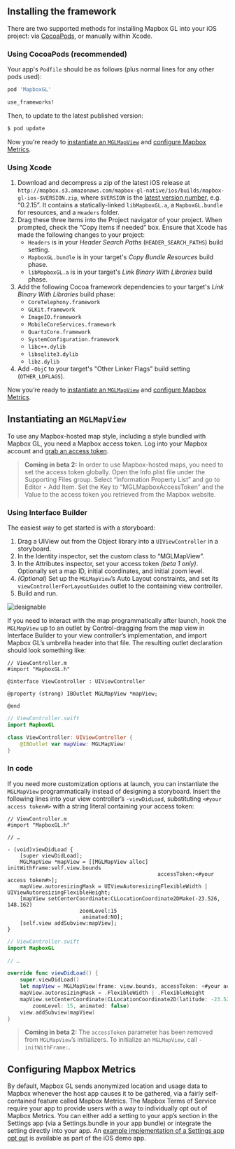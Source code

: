 ## Installing the framework

There are two supported methods for installing Mapbox GL into your iOS project: via [CocoaPods](https://cocoapods.org/), or manually within Xcode.

### Using CocoaPods (recommended)

Your app's `Podfile` should be as follows (plus normal lines for any other pods used):

```ruby
pod 'MapboxGL'

use_frameworks!
```

Then, to update to the latest published version:

```bash
$ pod update
```

Now you’re ready to [instantiate an `MGLMapView`](#instantiating-an-mglmapview) and [configure Mapbox Metrics](#configuring-mapbox-metrics).

### Using Xcode

1. Download and decompress a zip of the latest iOS release at `http://mapbox.s3.amazonaws.com/mapbox-gl-native/ios/builds/mapbox-gl-ios-$VERSION.zip`, where `$VERSION` is the [latest version number](https://github.com/mapbox/mapbox-gl-native/releases), e.g. “0.2.15”. It contains a statically-linked `libMapboxGL.a`, a `MapboxGL.bundle` for resources, and a `Headers` folder.
2. Drag these three items into the Project navigator of your project. When prompted, check the “Copy items if needed” box. Ensure that Xcode has made the following changes to your project:
   - `Headers` is in your *Header Search Paths* (`HEADER_SEARCH_PATHS`) build setting.
   - `MapboxGL.bundle` is in your target's *Copy Bundle Resources* build phase.
   - `libMapboxGL.a` is in your target's *Link Binary With Libraries* build phase.
3. Add the following Cocoa framework dependencies to your target's *Link Binary With Libraries* build phase:
   - `CoreTelephony.framework`
   - `GLKit.framework`
   - `ImageIO.framework`
   - `MobileCoreServices.framework`
   - `QuartzCore.framework`
   - `SystemConfiguration.framework`
   - `libc++.dylib`
   - `libsqlite3.dylib`
   - `libz.dylib`
4. Add `-ObjC` to your target's "Other Linker Flags" build setting (`OTHER_LDFLAGS`).

Now you’re ready to [instantiate an `MGLMapView`](#instantiating-an-mglmapview) and [configure Mapbox Metrics](#configuring-mapbox-metrics).

## Instantiating an `MGLMapView`

To use any Mapbox-hosted map style, including a style bundled with Mapbox GL, you need a Mapbox access token. Log into your Mapbox account and [grab an access token](https://www.mapbox.com/account/apps/).

> **Coming in beta 2:** In order to use Mapbox-hosted maps, you need to set the access token globally. Open the Info.plist file under the Supporting Files group. Select “Information Property List” and go to Editor ‣ Add Item. Set the Key to “MGLMapboxAccessToken” and the Value to the access token you retrieved from the Mapbox website.

### Using Interface Builder

The easiest way to get started is with a storyboard:

1. Drag a UIView out from the Object library into a `UIViewController` in a storyboard.
1. In the Identity inspector, set the custom class to “MGLMapView”.
1. In the Attributes inspector, set your access token _(beta 1 only)_. Optionally set a map ID, initial coordinates, and initial zoom level.  
1. _(Optional)_ Set up the `MGLMapView`’s Auto Layout constraints, and set its `viewControllerForLayoutGuides` outlet to the containing view controller.
1. Build and run.

![designable](https://cloud.githubusercontent.com/assets/1231218/6969674/3bc96d8a-d925-11e4-97a9-2bca4cf707f4.gif)

If you need to interact with the map programmatically after launch, hook the `MGLMapView` up to an outlet by Control-dragging from the map view in Interface Builder to your view controller’s implementation, and import Mapbox GL’s umbrella header into that file. The resulting outlet declaration should look something like:

```objc
// ViewController.m
#import "MapboxGL.h"

@interface ViewController : UIViewController

@property (strong) IBOutlet MGLMapView *mapView;

@end
```

```swift
// ViewController.swift
import MapboxGL

class ViewController: UIViewController {
    @IBOutlet var mapView: MGLMapView!
}
```

### In code

If you need more customization options at launch, you can instantiate the `MGLMapView` programmatically instead of designing a storyboard. Insert the following lines into your view controller’s `-viewDidLoad`, substituting `<#your access token#>` with a string literal containing your access token:

```objc
// ViewController.m
#import "MapboxGL.h"

// …

- (void)viewDidLoad {
    [super viewDidLoad];
    MGLMapView *mapView = [[MGLMapView alloc] initWithFrame:self.view.bounds
                                                accessToken:<#your access token#>];
    mapView.autoresizingMask = UIViewAutoresizingFlexibleWidth | UIViewAutoresizingFlexibleHeight;
    [mapView setCenterCoordinate:CLLocationCoordinate2DMake(-23.526, 148.162)
                       zoomLevel:15
                        animated:NO];
    [self.view addSubview:mapView];
}
```

```swift
// ViewController.swift
import MapboxGL

// …

override func viewDidLoad() {
    super.viewDidLoad()
    let mapView = MGLMapView(frame: view.bounds, accessToken: <#your access token#>)
    mapView.autoresizingMask = .FlexibleWidth | .FlexibleHeight
    mapView.setCenterCoordinate(CLLocationCoordinate2D(latitude: -23.526, longitude: 148.162),
        zoomLevel: 15, animated: false)
    view.addSubview(mapView)
}
```

> **Coming in beta 2:** The `accessToken` parameter has been removed from `MGLMapView`’s initializers. To initialize an `MGLMapView`, call `-initWithFrame:`.

## Configuring Mapbox Metrics

By default, Mapbox GL sends anonymized location and usage data to Mapbox whenever the host app causes it to be gathered, via a fairly self-contained feature called Mapbox Metrics. The Mapbox Terms of Service require your app to provide users with a way to individually opt out of Mapbox Metrics. You can either add a setting to your app’s section in the Settings app (via a Settings.bundle in your app bundle) or integrate the setting directly into your app.  An [example implementation of a Settings app opt out](https://github.com/mapbox/mapbox-gl-native/tree/master/ios/app/Settings.bundle) is available as part of the iOS demo app.

